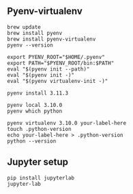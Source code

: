 ## Pyenv-virtualenv
```
brew update
brew install pyenv
brew install pyenv-virtualenv
pyenv --version
```

```
export PYENV_ROOT="$HOME/.pyenv"
export PATH="$PYENV_ROOT/bin:$PATH"
eval "$(pyenv init --path)"
eval "$(pyenv init -)"
eval "$(pyenv virtualenv-init -)"
```

```
pyenv install 3.11.3
```

```
pyenv local 3.10.0
pyenv which python
```

```
pyenv virtualenv 3.10.0 your-label-here
touch .python-version
echo your-label-here > .python-version
python --version
```

## Jupyter setup
```
pip install jupyterlab
jupyter-lab
```